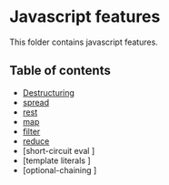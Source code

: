 # Javascript features

This folder contains javascript features.

## Table of contents
- [Destructuring](./destructuring.js)
- [spread ](./spread.js) 
- [rest ](./rest.js) 
- [map ](./map.js)
- [filter ](./filter.js)
- [reduce ](./reduce.js)
- [short-circuit eval ]
- [template literals ]
- [optional-chaining ]